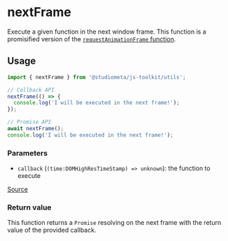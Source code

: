 # nextFrame

Execute a given function in the next window frame. This function is a promisified version of the [`requestAnimationFrame` function](https://developer.mozilla.org/en-US/docs/Web/API/window/requestAnimationFrame).

## Usage

```js twoslash
import { nextFrame } from '@studiometa/js-toolkit/utils';

// Callback API
nextFrame(() => {
  console.log('I will be executed in the next frame!');
});

// Promise API
await nextFrame();
console.log('I will be executed in the next frame!');
```

### Parameters

- `callback` (`(time:DOMHighResTimeStamp) => unknown`): the function to execute

[Source](https://github.com/studiometa/js-toolkit/blob/master/src/utils/nextFrame.js)

### Return value

This function returns a `Promise` resolving on the next frame with the return value of the provided callback.
